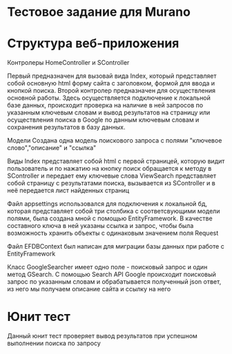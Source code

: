 # Тестовое задание для Murano 

# Структура веб-приложения

Контролеры 
HomeController и SController

Первый предназначен для вызовай вида Index, который представляет собой основную html форму сайта с заголовком, формой для ввода и кнопкой поиска.
Второй контролер предназначен для осуществления основной работы. Здесь осуществляется подключение к локальной базе данных, происходит проверка на наличие в ней запросов по указанным ключевым словам и вывод результатов на страницу или осуществления поиска в Google по данным ключевым словам и сохранения результатов в базу данных.

Модели
Создана одна модель поискового запроса с полями "ключевое слово","описание" и "ссылка"

Виды
Index представляет собой html с первой страницей, которую видит пользователь и по нажатию на кнопку поиск обращается к методу в SController и передает ему ключевые слова
ViewSearch представляет собой страницу с результатами поиска, вызывается из SController и в неё передается лист найденных страниц

Файл appsettings использовался для подключения к локальной бд, которая представляет собой три столбика с соответсвующими модели полями, была создана мной с помощью EntityFramework. В качестве составного ключа в ней указаны ссылка и запрос, чтобы была возможность хранить объекты с одинаковым значением поля Request

Файл EFDBContext был написан для миграции базы данных при работе с EntityFramework

Класс GoogleSearcher имеет одно поле - поисковый запрос и один метод GSearch. С помощью Search API Google происходит поисковый запрос по указанным словам и обрабатывается полученный json ответ, из него мы получаем описание сайта и ссылку на него

# Юнит тест
Данный юнит тест проверяет вывод результатов при успешном выполнении поиска по запросу
